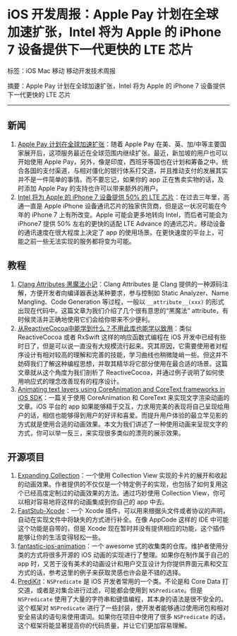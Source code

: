 # iOS 开发周报：Apple Pay 计划在全球加速扩张，Intel 将为 Apple 的 iPhone 7 设备提供下一代更快的 LTE 芯片

标签：iOS Mac 移动 移动开发技术周报

摘要：Apple Pay 计划在全球加速扩张，Intel 将为 Apple 的 iPhone 7 设备提供下一代更快的 LTE 芯片

---

## 新闻

1. [Apple Pay 计划在全球加速扩张](http://techcrunch.com/2016/05/26/apple-is-working-rapidly-to-launch-apple-pay-in-more-countries-in-asia-and-europe/?ncid=rss)：随着 Apple Pay 在美、英、加/中等主要国家展开后，这项服务最近在全球范围内继续扩张。最近，新加坡的用户也可以开始使用 Apple Pay，另外，像是印度，西班牙等国也在计划和筹备之中。统合各国的支付渠道，与相对僵化的银行体系打交道，并且推动支付的发展其实并不是一件简单的事情。而不要忘记，如果你的 app 正在售卖实物的话，及时添加 Apple Pay 的支持也许可以带来额外的用户。
2. [Intel 将为 Apple 的 iPhone 7 设备提供 50% 的 LTE 芯片](http://www.macrumors.com/2016/05/17/intel-to-supply-up-to-half-lte-chips-iphone-7/)：在过去三年里，高通一直是 Apple iPhone 设备通讯芯片的独家供货商，但是这一状况可能在今年的 iPhone 7 上有所改变。Apple 可能会更多地转向 Intel，而后者可能会为 iPhone7 提供 50% 左右的更快的适配 LTE Advance 的通讯芯片。移动设备的通讯速度在很大程度上决定了 app 的使用场景。在更快速度的平台上，可能之前一些无法实现的服务都将变为可能。

## 教程

1. [Clang Attributes 黑魔法小记](http://blog.sunnyxx.com/2016/05/14/clang-attributes/)：Clang Attributes 是 Clang 提供的一种源码注解，方便开发者向编译器表达某种要求，参与控制如 Static Analyzer、Name Mangling、Code Generation 等过程，一般以 `__attribute__(xxx)` 的形式出现在代码中。这篇文章为我们介绍了几个很有意思的“黑魔法” attribute，有时候灵活并正确地使用它们会给你带来不少便利。
2. [从ReactiveCocoa中能学到什么？不用此库也能学以致用](http://www.jianshu.com/p/39e27fef38fa)：类似 ReactiveCocoa 或者 RxSwift 这样的响应函数式编程在 iOS 开发中已经有些时日了，但是可以说一直没有大规模流行起来。究其原因，它需要使用者对程序设计有相对较高的理解和完善的技能，学习曲线也稍微陡峭一些。但这并不妨碍我们了解这种编程思想，并取其精华将它部分使用在最合适的场景。这篇文章就从这个角度为我们剖析了 ReactiveCocoa，并通过例子说明了如何使用响应式的理念改善现有的程序设计。
3. [Animating text layers using CoreAnimation and CoreText frameworks in iOS SDK](http://vormlab.com/animating-text-layers-using-coreanimation-coretext-frameworks-ios-sdk/)：一篇关于使用 CoreAnimation 和 CoreText 来实现文字渲染动画的文章。iOS 平台的 app 如果能够精于交互，力求用完美的表现将自己呈现给用户的话，相信也能够得到用户的好评和喜爱。而提升用户体验的最立竿见影的方式就是使用合适的动画效果。本文为我们讲述了一种使用动画来呈现文字的方式，你可以举一反三，来实现很多类似的漂亮的展示效果。

## 开源项目

1. [Expanding Collection](https://github.com/Ramotion/expanding-collection)：一个使用 Collection View 实现的卡片的展开和收起的动画效果。作者提供的不仅仅是一个特定例子的实现，也包括了如何复用这个已经高度定制过的动画效果的方法。通过巧妙使用 Collection View，你可以相对容易地将这样的动画集成到你自己的 app 中去。
2. [FastStub-Xcode](https://github.com/music4kid/FastStub-Xcode)：一个 Xcode 插件，可以用来根据头文件或者协议的声明，自动在实现文件中将缺失的方式进行补全。在像 AppCode 这样的 IDE 中可能这个功能是自带的，但是 Xcode 现在暂时并没有提供相应的功能，这个插件能够让你的生活变得轻松一些。
3. [fantastic-ios-animation](https://github.com/onmyway133/fantastic-ios-animation)：一个 awesome 式的收集类的仓库。维护者使用分类的方式将很多开源的 iOS 动画的实现进行了整理。如果你在制作属于自己的 app 时，又苦于没有美术的动画设计和用户交互设计为你提供界面元素和交互方式的话，参考这里的例子来获取灵感也许会是不错的选择。
4. [PrediKit](https://github.com/KrakenDev/PrediKit)：`NSPredicate` 是 iOS 开发者常用的一个类。不论是和 Core Data 打交道，或者是对集合进行过滤，可能都会使用到 `NSPredicate`。但是 `NSPredicate` 使用了大量的字符串和键值编程，其本身的语法是很不安全的。这个框架对 `NSPredicate` 进行了一些封装，使开发者能够通过使用闭包和相对安全易读的语句来使用谓词。如果你在项目中使用了很多 `NSPredicate` 的话，这个框架将能显著提高你的代码质量，并让它们更加容易理解。

